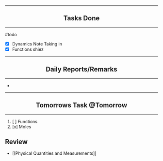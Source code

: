 ***
## <center> Tasks Done </center>
***
#todo 
- [x] Dynamics Note Taking in 
- [x]  Functions shiez

---
## <center> Daily Reports/Remarks </center>
---
- 

---
## <center> Tomorrows Task @Tomorrow </center>
---
1. [ ] Functions
2. [x] Moles

## Review
- [[Physical Quantities and Measurements]]